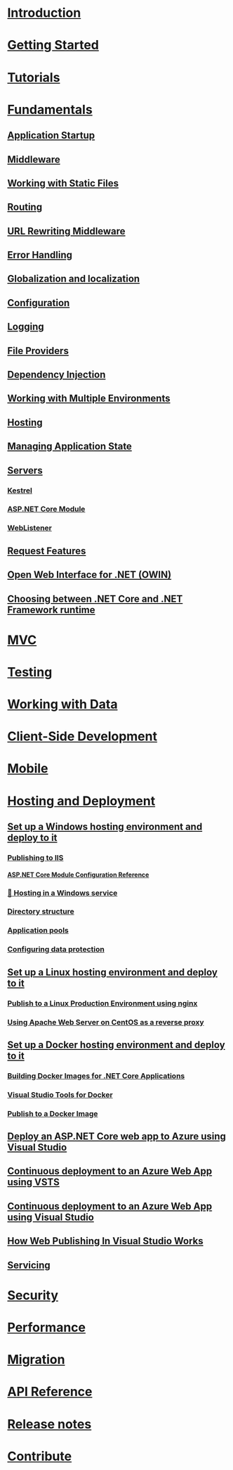 ﻿# [Introduction](index.md)
# [Getting Started](getting-started.md)
# [Tutorials](tutorials/toc.md)
# [Fundamentals](fundamentals/index.md)
## [Application Startup](fundamentals/startup.md)
## [Middleware](fundamentals/middleware.md)
## [Working with Static Files](fundamentals/static-files.md)
## [Routing](fundamentals/routing.md)
## [URL Rewriting Middleware](fundamentals/url-rewriting.md)
## [Error Handling](fundamentals/error-handling.md)
## [Globalization and localization](fundamentals/localization.md)
## [Configuration](fundamentals/configuration.md)
## [Logging](fundamentals/logging.md)
## [File Providers](fundamentals/file-providers.md)
## [Dependency Injection](fundamentals/dependency-injection.md)
## [Working with Multiple Environments](fundamentals/environments.md)
## [Hosting](fundamentals/hosting.md)
## [Managing Application State](fundamentals/app-state.md)
## [Servers](fundamentals/servers/index.md)
### [Kestrel](fundamentals/servers/kestrel.md)
### [ASP.NET Core Module](fundamentals/servers/aspnet-core-module.md)
### [WebListener](fundamentals/servers/weblistener.md)
## [Request Features](fundamentals/request-features.md)
## [Open Web Interface for .NET (OWIN)](fundamentals/owin.md)
## [Choosing between .NET Core and .NET Framework runtime](https://docs.microsoft.com/dotnet/articles/standard/choosing-core-framework-server)

# [MVC](mvc/toc.md)
# [Testing](testing/toc.md)
# [Working with Data](data/toc.md)
# [Client-Side Development](client-side/toc.md)
# [Mobile](mobile/toc.md)

# [Hosting and Deployment](publishing/index.md)
## [Set up a Windows hosting environment and deploy to it](publishing/windows/index.md)
### [Publishing to IIS](publishing/iis.md)
#### [ASP.NET Core Module Configuration Reference](hosting/aspnet-core-module.md)
### [🔧 Hosting in a Windows service](publishing/windows/windows-service.md)
### [Directory structure](hosting/directory-structure.md)
### [Application pools](hosting/apppool.md)
### [Configuring data protection](hosting/dataprotection.md)
## [Set up a Linux hosting environment and deploy to it](publishing/linux/index.md)
### [Publish to a Linux Production Environment using nginx](publishing/linuxproduction.md)
### [Using Apache Web Server on CentOS as a reverse proxy](publishing/apache-proxy.md)
## [Set up a Docker hosting environment and deploy to it](publishing/docker/index.md)
### [Building Docker Images for .NET Core Applications](https://docs.microsoft.com/en-us/dotnet/articles/core/docker/building-net-docker-images)
### [Visual Studio Tools for Docker](https://docs.microsoft.com/en-us/dotnet/articles/core/docker/visual-studio-tools-for-docker)
### [Publish to a Docker Image](https://azure.microsoft.com/documentation/articles/vs-azure-tools-docker-hosting-web-apps-in-docker)
## [Deploy an ASP.NET Core web app to Azure using Visual Studio](tutorials/publish-to-azure-webapp-using-vs.md)
## [Continuous deployment to an Azure Web App using VSTS](publishing/vsts-continuous-deployment.md)
## [Continuous deployment to an Azure Web App using Visual Studio](publishing/azure-continuous-deployment.md)
## [How Web Publishing In Visual Studio Works](publishing/web-publishing-vs.md)
## [Servicing](https://docs.microsoft.com/dotnet/articles/core/versions/servicing)

# [Security](security/toc.md)
# [Performance](performance/toc.md)
# [Migration](migration/toc.md)
# [API Reference](/aspnet/core/api/)
# [Release notes](https://github.com/aspnet/home/releases)
# [Contribute](https://github.com/aspnet/Docs/blob/master/CONTRIBUTING.md)
